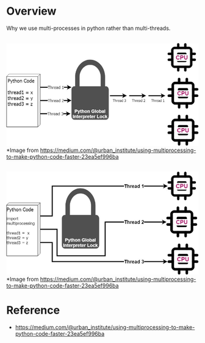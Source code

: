 # Overview
Why we use multi-processes in python rather than multi-threads.<br>

<Multi-Threads><br>
![alt text](multi_threads.png)<br>
*Image from https://medium.com/@urban_institute/using-multiprocessing-to-make-python-code-faster-23ea5ef996ba<br>

<Multi-Processes><br>
![alt text](multi_processes.png)<br>
*Image from https://medium.com/@urban_institute/using-multiprocessing-to-make-python-code-faster-23ea5ef996ba<br>


# Reference
* https://medium.com/@urban_institute/using-multiprocessing-to-make-python-code-faster-23ea5ef996ba

